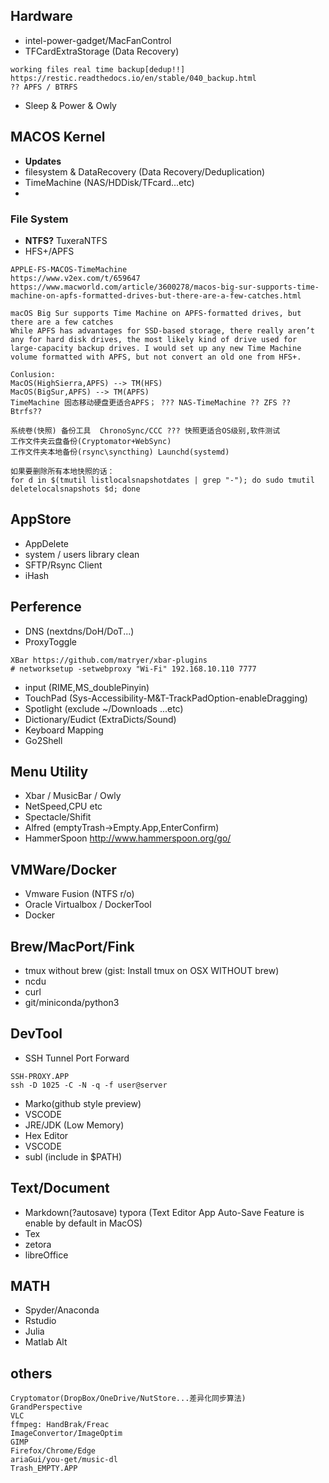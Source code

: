 ## Hardware
- intel-power-gadget/MacFanControl
- TFCardExtraStorage (Data Recovery)
 ```
 working files real time backup[dedup!!] https://restic.readthedocs.io/en/stable/040_backup.html
 ?? APFS / BTRFS 
 ```
- Sleep & Power & Owly

## MACOS Kernel
- **Updates**
- filesystem & DataRecovery (Data Recovery/Deduplication)
- TimeMachine (NAS/HDDisk/TFcard...etc)
- 
### File System
- **NTFS?** TuxeraNTFS
- HFS+/APFS
```
APPLE-FS-MACOS-TimeMachine
https://www.v2ex.com/t/659647
https://www.macworld.com/article/3600278/macos-big-sur-supports-time-machine-on-apfs-formatted-drives-but-there-are-a-few-catches.html

macOS Big Sur supports Time Machine on APFS-formatted drives, but there are a few catches
While APFS has advantages for SSD-based storage, there really aren’t any for hard disk drives, the most likely kind of drive used for large-capacity backup drives. I would set up any new Time Machine volume formatted with APFS, but not convert an old one from HFS+.

Conlusion:
MacOS(HighSierra,APFS) --> TM(HFS)
MacOS(BigSur,APFS) --> TM(APFS)
TimeMachine 固态移动硬盘更适合APFS； ??? NAS-TimeMachine ?? ZFS ?? Btrfs??

系统卷(快照) 备份工具  ChronoSync/CCC ??? 快照更适合OS级别,软件测试
工作文件夹云盘备份(Cryptomator+WebSync)
工作文件夹本地备份(rsync\syncthing) Launchd(systemd)

如果要删除所有本地快照的话：
for d in $(tmutil listlocalsnapshotdates | grep "-"); do sudo tmutil deletelocalsnapshots $d; done
```

## AppStore
- AppDelete
- system / users library clean
- SFTP/Rsync Client
- iHash
 
## Perference
- DNS (nextdns/DoH/DoT...)
- ProxyToggle
```
XBar https://github.com/matryer/xbar-plugins
# networksetup -setwebproxy "Wi-Fi" 192.168.10.110 7777
```
- input (RIME,MS_doublePinyin) 
- TouchPad (Sys-Accessibility-M&T-TrackPadOption-enableDragging)
- Spotlight (exclude ~/Downloads ...etc)
- Dictionary/Eudict (ExtraDicts/Sound)
- Keyboard Mapping
- Go2Shell

## Menu Utility
- Xbar / MusicBar / Owly
- NetSpeed,CPU etc
- Spectacle/Shifit
- Alfred (emptyTrash->Empty.App,EnterConfirm)
- HammerSpoon http://www.hammerspoon.org/go/

## VMWare/Docker
- Vmware Fusion (NTFS r/o)
- Oracle Virtualbox / DockerTool
- Docker
 
## Brew/MacPort/Fink
- tmux without brew (gist: Install tmux on OSX WITHOUT brew)
- ncdu
- curl
- git/miniconda/python3



## DevTool
- SSH Tunnel Port Forward
```
SSH-PROXY.APP  
ssh -D 1025 -C -N -q -f user@server
```
- Marko(github style preview)
- VSCODE
- JRE/JDK (Low Memory)
- Hex Editor
- VSCODE
- subl (include in $PATH)

## Text/Document
- Markdown(?autosave) typora (Text Editor App Auto-Save Feature is enable by default in MacOS)
- Tex
- zetora
- libreOffice
 
## MATH
- Spyder/Anaconda
- Rstudio
- Julia
- Matlab Alt
 
## others
```
Cryptomator(DropBox/OneDrive/NutStore...差异化同步算法)
GrandPerspective
VLC
ffmpeg: HandBrak/Freac
ImageConvertor/ImageOptim
GIMP
Firefox/Chrome/Edge
ariaGui/you-get/music-dl
Trash_EMPTY.APP
```



